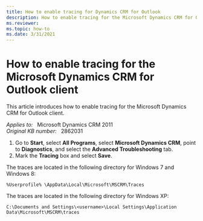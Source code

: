 ```yaml
---
title: How to enable tracing for Dynamics CRM for Outlook
description: How to enable tracing for the Microsoft Dynamics CRM for Outlook client.
ms.reviewer: 
ms.topic: how-to
ms.date: 3/31/2021
---
```

# How to enable tracing for the Microsoft Dynamics CRM for Outlook client

This article introduces how to enable tracing for the Microsoft Dynamics CRM for Outlook client.

_Applies to:_ &nbsp; Microsoft Dynamics CRM 2011  
_Original KB number:_ &nbsp; 2862031

1. Go to **Start**, select **All Programs**, select **Microsoft Dynamics CRM**, point to **Diagnostics**, and select the **Advanced Troubleshooting** tab.
2. Mark the **Tracing** box and select **Save**.

The traces are located in the following directory for Windows 7 and Windows 8:

`%Userprofile% \AppData\Local\Microsoft\MSCRM\Traces`

The traces are located in the following directory for Windows XP:

`C:\Documents and Settings\<username>\Local Settings\Application Data\Microsoft\MSCRM\traces`
